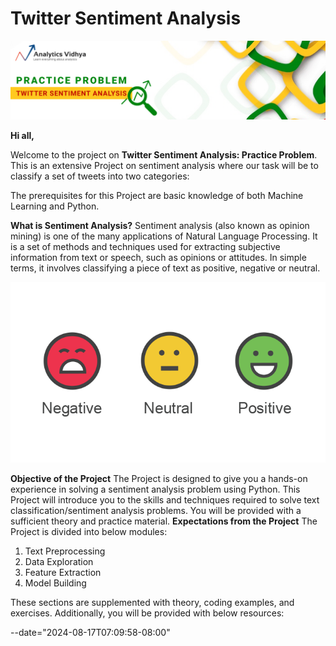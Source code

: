 # Twitter Sentiment Analysis

![alt text](data/img/1549269497052.png)


**Hi all,**

Welcome to the project on **Twitter Sentiment Analysis: Practice Problem**. This is an extensive Project on sentiment analysis where our task will be to classify a set of tweets into two categories:

The prerequisites for this Project are basic knowledge of both Machine Learning and Python.

**What is Sentiment Analysis?**
Sentiment analysis (also known as opinion mining) is one of the many applications of Natural Language Processing. It is a set of methods and techniques used for extracting subjective information from text or speech, such as opinions or attitudes. In simple terms, it involves classifying a piece of text as positive, negative or neutral.

![alt text](data/img/1549269497113.png)

**Objective of the Project**
The Project is designed to give you a hands-on experience in solving a sentiment analysis problem using Python. This Project will introduce you to the skills and techniques required to solve text classification/sentiment analysis problems. You will be provided with a sufficient theory and practice material.
**Expectations from the Project**
The Project is divided into below modules:

1. Text Preprocessing
2. Data Exploration
3. Feature Extraction
4. Model Building

These sections are supplemented with theory, coding examples, and exercises. Additionally, you will be provided with below resources:


--date="2024-08-17T07:09:58-08:00"